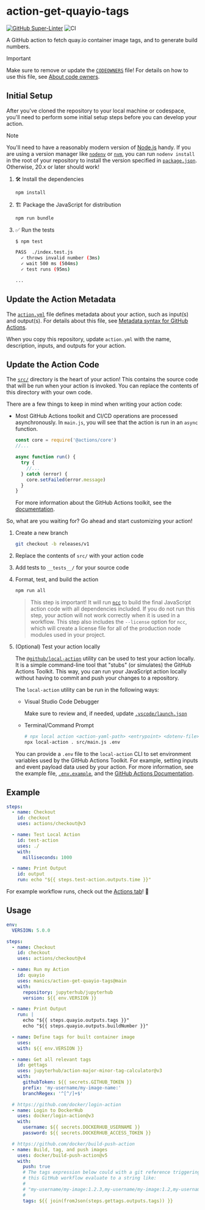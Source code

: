 # action-get-quayio-tags

[![GitHub Super-Linter](https://github.com/manics/action-get-quayio-tags/actions/workflows/linter.yml/badge.svg)](https://github.com/super-linter/super-linter)
![CI](https://github.com/manics/action-get-quayio-tags/actions/workflows/ci.yml/badge.svg)

A GitHub action to fetch quay.io container image tags, and to generate build
numbers.

> [!IMPORTANT]
>
> Make sure to remove or update the [`CODEOWNERS`](./CODEOWNERS) file! For
> details on how to use this file, see
> [About code owners](https://docs.github.com/en/repositories/managing-your-repositorys-settings-and-features/customizing-your-repository/about-code-owners).

## Initial Setup

After you've cloned the repository to your local machine or codespace, you'll
need to perform some initial setup steps before you can develop your action.

> [!NOTE]
>
> You'll need to have a reasonably modern version of
> [Node.js](https://nodejs.org) handy. If you are using a version manager like
> [`nodenv`](https://github.com/nodenv/nodenv) or
> [`nvm`](https://github.com/nvm-sh/nvm), you can run `nodenv install` in the
> root of your repository to install the version specified in
> [`package.json`](./package.json). Otherwise, 20.x or later should work!

1. :hammer_and_wrench: Install the dependencies

   ```bash
   npm install
   ```

1. :building_construction: Package the JavaScript for distribution

   ```bash
   npm run bundle
   ```

1. :white_check_mark: Run the tests

   ```bash
   $ npm test

   PASS  ./index.test.js
     ✓ throws invalid number (3ms)
     ✓ wait 500 ms (504ms)
     ✓ test runs (95ms)

   ...
   ```

## Update the Action Metadata

The [`action.yml`](action.yml) file defines metadata about your action, such as
input(s) and output(s). For details about this file, see
[Metadata syntax for GitHub Actions](https://docs.github.com/en/actions/creating-actions/metadata-syntax-for-github-actions).

When you copy this repository, update `action.yml` with the name, description,
inputs, and outputs for your action.

## Update the Action Code

The [`src/`](./src/) directory is the heart of your action! This contains the
source code that will be run when your action is invoked. You can replace the
contents of this directory with your own code.

There are a few things to keep in mind when writing your action code:

- Most GitHub Actions toolkit and CI/CD operations are processed asynchronously.
  In `main.js`, you will see that the action is run in an `async` function.

  ```javascript
  const core = require('@actions/core')
  //...

  async function run() {
    try {
      //...
    } catch (error) {
      core.setFailed(error.message)
    }
  }
  ```

  For more information about the GitHub Actions toolkit, see the
  [documentation](https://github.com/actions/toolkit/blob/main/README.md).

So, what are you waiting for? Go ahead and start customizing your action!

1. Create a new branch

   ```bash
   git checkout -b releases/v1
   ```

1. Replace the contents of `src/` with your action code
1. Add tests to `__tests__/` for your source code
1. Format, test, and build the action

   ```bash
   npm run all
   ```

   > This step is important! It will run [`ncc`](https://github.com/vercel/ncc)
   > to build the final JavaScript action code with all dependencies included.
   > If you do not run this step, your action will not work correctly when it is
   > used in a workflow. This step also includes the `--license` option for
   > `ncc`, which will create a license file for all of the production node
   > modules used in your project.

1. (Optional) Test your action locally

   The [`@github/local-action`](https://github.com/github/local-action) utility
   can be used to test your action locally. It is a simple command-line tool
   that "stubs" (or simulates) the GitHub Actions Toolkit. This way, you can run
   your JavaScript action locally without having to commit and push your changes
   to a repository.

   The `local-action` utility can be run in the following ways:

   - Visual Studio Code Debugger

     Make sure to review and, if needed, update
     [`.vscode/launch.json`](./.vscode/launch.json)

   - Terminal/Command Prompt

     ```bash
     # npx local action <action-yaml-path> <entrypoint> <dotenv-file>
     npx local-action . src/main.js .env
     ```

   You can provide a `.env` file to the `local-action` CLI to set environment
   variables used by the GitHub Actions Toolkit. For example, setting inputs and
   event payload data used by your action. For more information, see the example
   file, [`.env.example`](./.env.example), and the
   [GitHub Actions Documentation](https://docs.github.com/en/actions/learn-github-actions/variables#default-environment-variables).

## Example

```yaml
steps:
  - name: Checkout
    id: checkout
    uses: actions/checkout@v3

  - name: Test Local Action
    id: test-action
    uses: ./
    with:
      milliseconds: 1000

  - name: Print Output
    id: output
    run: echo "${{ steps.test-action.outputs.time }}"
```

For example workflow runs, check out the
[Actions tab](https://github.com/actions/javascript-action/actions)! :rocket:

## Usage

```yaml
env:
  VERSION: 5.0.0

steps:
  - name: Checkout
    id: checkout
    uses: actions/checkout@v4

  - name: Run my Action
    id: quayio
    uses: manics/action-get-quayio-tags@main
    with:
      repository: jupyterhub/jupyterhub
      version: ${{ env.VERSION }}

  - name: Print Output
    run: |
      echo "${{ steps.quayio.outputs.tags }}"
      echo "${{ steps.quayio.outputs.buildNumber }}"

  - name: Define tags for built container image
    uses:
    with: ${{ env.VERSION }}

  - name: Get all relevant tags
    id: gettags
    uses: jupyterhub/action-major-minor-tag-calculator@v3
    with:
      githubToken: ${{ secrets.GITHUB_TOKEN }}
      prefix: 'my-username/my-image-name:'
      branchRegex: '^[^/]+$'

  # https://github.com/docker/login-action
  - name: Login to DockerHub
    uses: docker/login-action@v3
    with:
      username: ${{ secrets.DOCKERHUB_USERNAME }}
      password: ${{ secrets.DOCKERHUB_ACCESS_TOKEN }}

  # https://github.com/docker/build-push-action
  - name: Build, tag, and push images
    uses: docker/build-push-action@v5
    with:
      push: true
      # The tags expression below could with a git reference triggering
      # this GitHub workflow evaluate to a string like:
      #
      # "my-username/my-image:1.2.3,my-username/my-image:1.2,my-username/my-image:1,my-username/my-image:latest"
      #
      tags: ${{ join(fromJson(steps.gettags.outputs.tags)) }}
```
